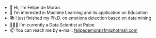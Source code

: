 - 👋 Hi, I’m Felipe de Morais
- 👀 I’m interested in Machine Learning and its application on Education
- 📚 I just finished my Ph.D. on emotions detection based on data mining
- 👨🏼‍💻 I'm currently a Data Scientist at Paipe
- 📫 You can reach me by e-mail: felipedemoraisfm@hotmail.com

<!---
felipmorais/felipmorais is a ✨ special ✨ repository because its `README.md` (this file) appears on your GitHub profile.
You can click the Preview link to take a look at your changes.
--->
